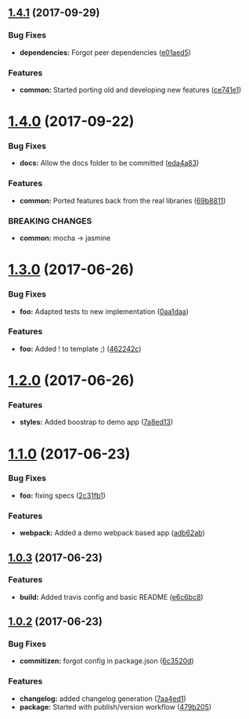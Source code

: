 <a name="1.4.1"></a>
## [1.4.1](https://github.com/dcsfuerth/ngx-components/compare/v1.4.0...v1.4.1) (2017-09-29)


### Bug Fixes

* **dependencies:** Forgot peer dependencies ([e01aed5](https://github.com/dcsfuerth/ngx-components/commit/e01aed5))


### Features

* **common:** Started porting old and developing new features ([ce741e1](https://github.com/dcsfuerth/ngx-components/commit/ce741e1))



<a name="1.4.0"></a>
# [1.4.0](https://github.com/dcsfuerth/ngx-components/compare/v1.3.0...v1.4.0) (2017-09-22)


### Bug Fixes

* **docs:** Allow the docs folder to be committed ([eda4a83](https://github.com/dcsfuerth/ngx-components/commit/eda4a83))


### Features

* **common:** Ported features back from the real libraries ([69b8811](https://github.com/dcsfuerth/ngx-components/commit/69b8811))


### BREAKING CHANGES

* **common:** mocha -> jasmine



<a name="1.3.0"></a>
# [1.3.0](https://github.com/dcsfuerth/ngx-components/compare/v1.2.0...v1.3.0) (2017-06-26)


### Bug Fixes

* **foo:** Adapted tests to new implementation ([0aa1daa](https://github.com/dcsfuerth/ngx-components/commit/0aa1daa))


### Features

* **foo:** Added ! to template ;) ([462242c](https://github.com/dcsfuerth/ngx-components/commit/462242c))



<a name="1.2.0"></a>
# [1.2.0](https://github.com/dcsfuerth/ngx-components/compare/v1.1.0...v1.2.0) (2017-06-26)


### Features

* **styles:** Added boostrap to demo app ([7a8ed13](https://github.com/dcsfuerth/ngx-components/commit/7a8ed13))



<a name="1.1.0"></a>
# [1.1.0](https://github.com/dcsfuerth/ngx-components/compare/v1.0.3...v1.1.0) (2017-06-23)


### Bug Fixes

* **foo:** fixing specs ([2c31fb1](https://github.com/dcsfuerth/ngx-components/commit/2c31fb1))


### Features

* **webpack:** Added a demo webpack based app ([adb62ab](https://github.com/dcsfuerth/ngx-components/commit/adb62ab))



<a name="1.0.3"></a>
## [1.0.3](https://github.com/dcsfuerth/ngx-components/compare/v1.0.2...v1.0.3) (2017-06-23)


### Features

* **build:** Added travis config and basic README ([e6c6bc8](https://github.com/dcsfuerth/ngx-components/commit/e6c6bc8))



<a name="1.0.2"></a>
## [1.0.2](https://github.com/dcsfuerth/ngx-components/compare/479b205...v1.0.2) (2017-06-23)


### Bug Fixes

* **commitizen:** forgot config in package.json ([6c3520d](https://github.com/dcsfuerth/ngx-components/commit/6c3520d))


### Features

* **changelog:** added changelog generation ([7aa4ed1](https://github.com/dcsfuerth/ngx-components/commit/7aa4ed1))
* **package:** Started with publish/version workflow ([479b205](https://github.com/dcsfuerth/ngx-components/commit/479b205))



